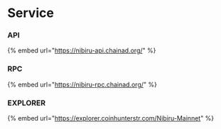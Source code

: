 # Service

### API



{% embed url="https://nibiru-api.chainad.org/" %}

### RPC



{% embed url="https://nibiru-rpc.chainad.org/" %}

### EXPLORER



{% embed url="https://explorer.coinhunterstr.com/Nibiru-Mainnet" %}
